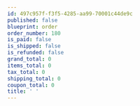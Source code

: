 ```yaml
---
id: 497c957f-f3f5-4285-aa99-70001c44de9c
published: false
blueprint: order
order_number: 180
is_paid: false
is_shipped: false
is_refunded: false
grand_total: 0
items_total: 0
tax_total: 0
shipping_total: 0
coupon_total: 0
title: ' '
---
```


